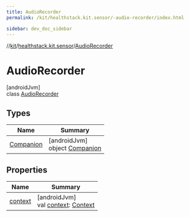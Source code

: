```yaml
---
title: AudioRecorder
permalink: /kit/healthstack.kit.sensor/-audio-recorder/index.html

sidebar: dev_doc_sidebar
---
```

//[kit](../../../index.html)/[healthstack.kit.sensor](../index.html)/[AudioRecorder](index.html)



# AudioRecorder



[androidJvm]\
class [AudioRecorder](index.html)



## Types


| Name | Summary |
|---|---|
| [Companion](-companion/index.html) | [androidJvm]<br>object [Companion](-companion/index.html) |


## Properties


| Name | Summary |
|---|---|
| [context](context.html) | [androidJvm]<br>val [context](context.html): [Context](https://developer.android.com/reference/kotlin/android/content/Context.html) |

